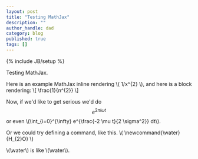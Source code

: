 ```yaml
---
layout: post
title: "Testing MathJax"
description: ""
author_handle: dad
category: blog
published: true
tags: []
---
```

{% include JB/setup %}

Testing MathJax.

Here is an example MathJax inline rendering \\( 1/x^{2} \\), and here is a block rendering: 
\\[ \frac{1}{n^{2}} \\]

Now, if we'd like to get serious we'd do $$e^{2 \pi i \omega t}$$ or even \\(\int_{i=0}^{\infty} e^{\frac{-2 \mu t}{2 \sigma^2}} dt\\).

Or we could try defining a command, like this. \\( 	\newcommand{\water}{H_{2}O} \\)

\\(\water\\) is like \\(\water\\).

